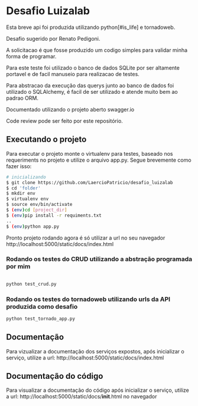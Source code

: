 # Desafio Luizalab

Esta breve api foi produzida utilizando python[#is_life] e tornadoweb.

Desafio sugerido por Renato Pedigoni.

A solicitacao é que fosse produzido um codigo simples para validar minha forma de programar.

Para este teste foi utilizado o banco de dados SQLite por ser altamente portavel e de facil manuseio para realizacao de testes.

Para abstracao da execução das querys junto ao banco de dados foi utilizado o SQLAlchemy, é facil de ser utilizado e atende muito bem ao padrao ORM.

Documentado utilizando o projeto aberto swagger.io

Code review pode ser feito por este repositório.

## Executando o projeto
Para executar o projeto monte o virtualenv para testes, baseado nos requeriments no projeto e utilize o arquivo app.py.
Segue brevemente como fazer isso:

```bash
# inicializando
$ git clone https://github.com/LaercioPatricio/desafio_luizalab
$ cd 'folder'
$ mkdir env
$ virtualenv env
$ source env/bin/activate
$ (env)cd [project_dir]
$ (env)pip install -r requiments.txt
..
$ (env)python app.py

```
Pronto projeto rodando agora é só utilizar a url no seu navegador
http://localhost:5000/static/docs/index.html


### Rodando os testes do CRUD utilizando a abstração programada por mim
```bash

python test_crud.py

```
### Rodando os testes do tornadoweb utilizando urls da API produzida como desafio

```bash
python test_tornado_app.py

```

## Documentação
Para vizualizar a documentação dos serviços expostos, após inicializar o serviço, utilize a url: http://localhost:5000/static/docs/index.html

## Documentação do código
Para visualizar a documentação do código após inicializar o serviço, utilize a url: http://localhost:5000/static/docs/__init__.html no navegador

